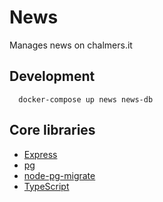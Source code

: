# News

Manages news on chalmers.it

## Development

```
  docker-compose up news news-db
```

## Core libraries

-   [Express](http://expressjs.com/)
-   [pg](https://www.npmjs.com/package/pg)
-   [node-pg-migrate](https://salsita.github.io/node-pg-migrate/#/)
-   [TypeScript](https://www.npmjs.com/package/typescript)
